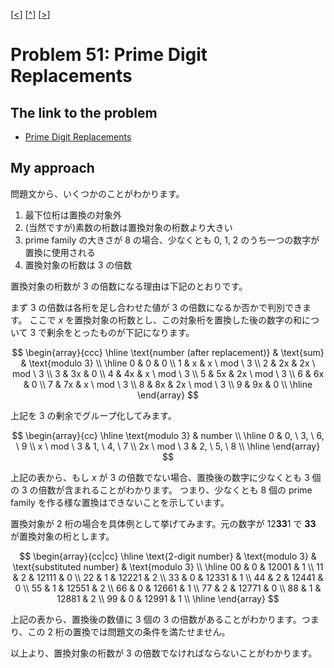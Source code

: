 \[[<](./p0050.md)] \[[^](../README_ja.md)] \[[>](./p0052.md)]

# Problem 51: Prime Digit Replacements

## The link to the problem

- [Prime Digit Replacements](https://projecteuler.net/problem=51)

## My approach

問題文から、いくつかのことがわかります。

1. 最下位桁は置換の対象外
1. (当然ですが)素数の桁数は置換対象の桁数より大きい
1. prime family の大きさが 8 の場合、少なくとも 0, 1, 2 のうち一つの数字が置換に使用される
1. 置換対象の桁数は 3 の倍数

置換対象の桁数が 3 の倍数になる理由は下記のとおりです。

まず 3 の倍数は各桁を足し合わせた値が 3 の倍数になるか否かで判別できます。
ここで $x$ を置換対象の桁数とし、この対象桁を置換した後の数字の和について 3 で剰余をとったものが下記になります。

$$
\begin{array}{ccc}
\hline
\text{number (after replacement)} & \text{sum} & \text{modulo 3} \\
\hline
0 & 0 & 0 \\
1 & x & x \ mod \ 3 \\
2 & 2x & 2x \ mod \ 3 \\
3 & 3x & 0 \\
4 & 4x & x \ mod \ 3 \\
5 & 5x & 2x \ mod \ 3 \\
6 & 6x & 0 \\
7 & 7x & x \ mod \ 3 \\
8 & 8x & 2x \ mod \ 3 \\
9 & 9x & 0 \\
\hline
\end{array}
$$

上記を 3 の剰余でグループ化してみます。

$$
\begin{array}{cc}
\hline
\text{modulo 3} & number \\
\hline
0 & 0, \ 3, \ 6, \ 9 \\
x \ mod \ 3 & 1, \ 4, \ 7 \\
2x \ mod \ 3 & 2, \ 5, \ 8 \\
\hline
\end{array}
$$

上記の表から、もし $x$ が 3 の倍数でない場合、置換後の数字に少なくとも 3 個の 3 の倍数が含まれることがわかります。
つまり、少なくとも 8 個の prime family を作る様な置換はできないことを示しています。

置換対象が 2 桁の場合を具体例として挙げてみます。元の数字が 12**33**1 で **33** が置換対象の桁とします。

$$
\begin{array}{cc|cc}
\hline
\text{2-digit number} & \text{modulo 3} & \text{substituted number} & \text{modulo 3} \\
\hline
00 & 0 & 12001 & 1 \\
11 & 2 & 12111 & 0 \\
22 & 1 & 12221 & 2 \\
33 & 0 & 12331 & 1 \\
44 & 2 & 12441 & 0 \\
55 & 1 & 12551 & 2 \\
66 & 0 & 12661 & 1 \\
77 & 2 & 12771 & 0 \\
88 & 1 & 12881 & 2 \\
99 & 0 & 12991 & 1 \\
\hline
\end{array}
$$

上記の表から、置換後の数値に 3 個の 3 の倍数があることがわかります。つまり、この 2 桁の置換では問題文の条件を満たせません。

以上より、置換対象の桁数が 3 の倍数でなければならないことがわかります。

